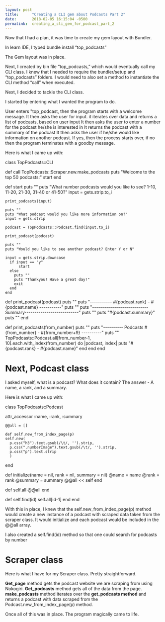```yaml
---
layout: post
title:      "Creating a CLI gem about Podcasts Part 2"
date:       2018-02-05 16:15:04 -0500
permalink:  creating_a_cli_gem_for_podcast_part_2
---
```



Now that I had a plan, it was time to create my gem layout with Bundler.

In learn IDE, I typed bundle install “top_podcasts”

The Gem layout was in place.

Next, I created by bin file “top_podcasts,” which would eventually call my CLI class. I knew that I needed to require the bundler/setup and “top_podcasts” folders. I would need to also set a method to instantiate the CLI method “call” when executed.

Next, I decided to tackle the CLI class.

I started by entering what I wanted the program to do.

User enters "top_podcast, 
then the program starts with a welcome message. 
It then asks the user for input.
it iterates over data and returns a list of podcasts, based on user input
It then asks the user to enter a number for the podcast he/she is interested in
It returns the podcast with a summary of the podcast
It then asks the user if he/she would like information on another podcast.
If yes, then the process starts over, if no then the program terminates with a goodby message.

Here is what I came up with:

class TopPodcasts::CLI

  def call
    TopPodcasts::Scraper.new.make_podcasts
    puts "Welcome to the top 50 podcasts:"
    start
  end

  def start
    puts ""
    puts "What number podcasts would you like to see? 1-10, 11-20, 21-30, 31-40 or 41-50?"
    input = gets.strip.to_i

    print_podcasts(input)

    puts ""
    puts "What podcast would you like more information on?"
    input = gets.strip

    podcast = TopPodcasts::Podcast.find(input.to_i)

    print_podcast(podcast)

    puts ""
    puts "Would you like to see another podcast? Enter Y or N"

    input = gets.strip.downcase
      if input == "y"
          start
      else
        puts ""
        puts "Thankyou! Have a great day!"
        exit
      end
    end


  def print_podcast(podcast)
    puts ""
    puts "----------- #{podcast.rank} - #{podcast.name} -----------"
    puts ""
    puts "----------------------------Summary---------------------------"
    puts ""
    puts "#{podcast.summary}"
    puts ""
  end

  def print_podcasts(from_number)
    puts ""
    puts "---------- Podcasts #{from_number} - #{from_number+9} ----------"
    puts ""
    TopPodcasts::Podcast.all[from_number-1, 10].each.with_index(from_number) do |podcast, index|
      puts "#{podcast.rank} - #{podcast.name}"
    end
  end
end

# Next, Podcast class
I asked myself, what is a podcast?  What does it contain?  The answer - A name, a rank, and a summary.

Here is what I came up with:

class TopPodcasts::Podcast

  attr_accessor :name, :rank, :summary

    @@all = []

    def self.new_from_index_page(p)
    self.new(
      p.css("h3").text.gsub(/\t/, '').strip,
      p.css(".numberImage").text.gsub(/\t/, '').strip,
      p.css("p").text.strip
      )
  end

  def initialize(name = nil, rank = nil, summary = nil)
    @name = name
    @rank = rank
    @summary = summary
    @@all << self
  end

  def self.all
    @@all
  end

  def self.find(id)
    self.all[id-1]
  end
end


With this in place, I knew that the self.new_from_index_page(p) method would create a new instance of a podcast with scraped data taken from the scraper class. It would initialize and each podcast would be included in the @@all array.

I also created a self.find(id) method so that one could search for podcasts by number

# Scraper class

Here is what I have for my Scraper class. Pretty straightforward. 

**Get_page** method gets the podcast website we are scraping from using Nokogiri. 
**Get_podcasts** method gets all of the data from the page.
**make_podcasts** method iterates over the **get_podcasts method** and returns a podcast with data scraped from the Podcast.new_from_index_page(p) method.


Once all of this was in place. The program magically came to life.

